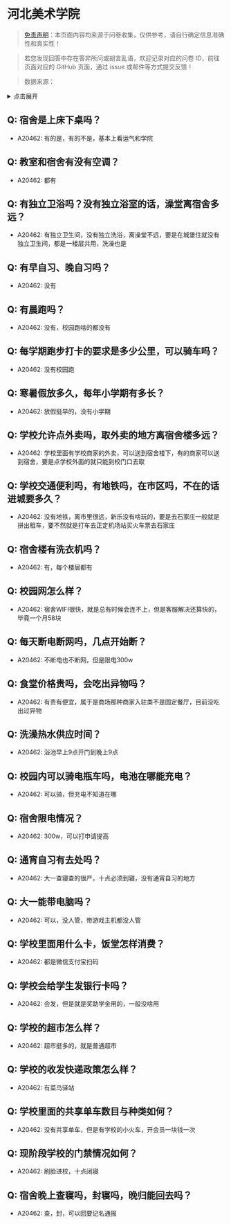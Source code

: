 # 河北美术学院

> [免责声明](https://colleges.chat/#_3)：本页面内容均来源于问卷收集，仅供参考，请自行确定信息准确性和真实性！

> 若您发现回答中存在答非所问或胡言乱语，欢迎记录对应的问卷 ID，前往页面对应的 GitHub 页面，通过 issue 或邮件等方式提交反馈！

> 数据来源：

<details><summary>点击展开</summary>
<ul>
<li>A20462: 匿名 (2023 年 07 月)</li>
</ul>
</details>

## Q: 宿舍是上床下桌吗？

- A20462: 有的是，有的不是，基本上看运气和学院

## Q: 教室和宿舍有没有空调？

- A20462: 都有

## Q: 有独立卫浴吗？没有独立浴室的话，澡堂离宿舍多远？

- A20462: 有独立卫生间，没有独立洗浴，离澡堂不远，要是在城堡住就没有独立卫生间，都是一楼层共用，洗澡也是

## Q: 有早自习、晚自习吗？

- A20462: 没有

## Q: 有晨跑吗？

- A20462: 没有，校园跑啥的都没有

## Q: 每学期跑步打卡的要求是多少公里，可以骑车吗？

- A20462: 没有校园跑

## Q: 寒暑假放多久，每年小学期有多长？

- A20462: 放假挺早的，没有小学期

## Q: 学校允许点外卖吗，取外卖的地方离宿舍楼多远？

- A20462: 学校里面有学校商家的外卖，可以送到宿舍楼下，有的商家可以送到宿舍，要是点学校外面的就只能到校门口去取

## Q: 学校交通便利吗，有地铁吗，在市区吗，不在的话进城要多久？

- A20462: 没有地铁，离市里很远，新乐没有啥玩的，要是去石家庄一般就是拼出租车，要不然就是打车去正定机场站买火车票去石家庄

## Q: 宿舍楼有洗衣机吗？

- A20462: 有，每个楼层都有

## Q: 校园网怎么样？

- A20462: 宿舍WIFI很快，就是总有时候会连不上，但是客服解决还算快的，毕竟一个月58块

## Q: 每天断电断网吗，几点开始断？

- A20462: 不断电也不断网，但是限电300w

## Q: 食堂价格贵吗，会吃出异物吗？

- A20462: 有贵有便宜，属于是商场那种商家入驻类不是固定餐厅，目前没吃出过异物

## Q: 洗澡热水供应时间？

- A20462: 浴池早上9点开门到晚上9点

## Q: 校园内可以骑电瓶车吗，电池在哪能充电？

- A20462: 可以骑，但充电不知道在哪

## Q: 宿舍限电情况？

- A20462: 300w，可以打申请提高

## Q: 通宵自习有去处吗？

- A20462: 大一查寝查的很严，十点必须到寝，没有通宵自习的地方

## Q: 大一能带电脑吗？

- A20462: 可以，没人管，带游戏主机都没人管

## Q: 学校里面用什么卡，饭堂怎样消费？

- A20462: 都是微信支付宝扫码

## Q: 学校会给学生发银行卡吗？

- A20462: 会发，但是就是奖助学金用的，一般没啥用

## Q: 学校的超市怎么样？

- A20462: 超市挺多的，就是普通超市

## Q: 学校的收发快递政策怎么样？

- A20462: 有菜鸟驿站

## Q: 学校里面的共享单车数目与种类如何？

- A20462: 没有共享单车，但是有学校的小火车，开会员一块钱一次

## Q: 现阶段学校的门禁情况如何？

- A20462: 刷脸进校，十点闭寝

## Q: 宿舍晚上查寝吗，封寝吗，晚归能回去吗？

- A20462: 查，封，可以回要记名通报

